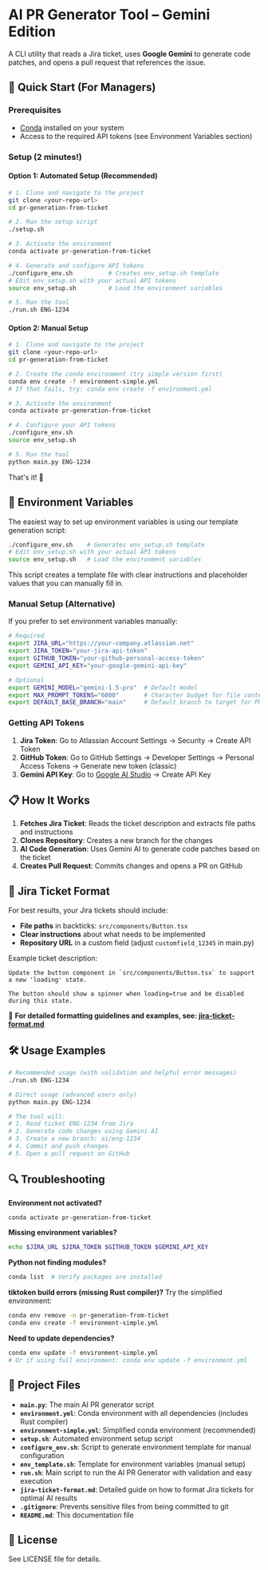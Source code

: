 # AI PR Generator Tool – Gemini Edition

A CLI utility that reads a Jira ticket, uses **Google Gemini** to generate code patches, and opens a pull request that references the issue.

## 🚀 Quick Start (For Managers)

### Prerequisites
- [Conda](https://docs.conda.io/en/latest/miniconda.html) installed on your system
- Access to the required API tokens (see Environment Variables section)

### Setup (2 minutes!)

#### Option 1: Automated Setup (Recommended)
```bash
# 1. Clone and navigate to the project
git clone <your-repo-url>
cd pr-generation-from-ticket

# 2. Run the setup script
./setup.sh

# 3. Activate the environment
conda activate pr-generation-from-ticket

# 4. Generate and configure API tokens
./configure_env.sh          # Creates env_setup.sh template
# Edit env_setup.sh with your actual API tokens
source env_setup.sh         # Load the environment variables

# 5. Run the tool
./run.sh ENG-1234
```

#### Option 2: Manual Setup
```bash
# 1. Clone and navigate to the project
git clone <your-repo-url>
cd pr-generation-from-ticket

# 2. Create the conda environment (try simple version first)
conda env create -f environment-simple.yml
# If that fails, try: conda env create -f environment.yml

# 3. Activate the environment
conda activate pr-generation-from-ticket

# 4. Configure your API tokens
./configure_env.sh
source env_setup.sh

# 5. Run the tool
python main.py ENG-1234
```

That's it! 🎉

## 🔧 Environment Variables

The easiest way to set up environment variables is using our template generation script:

```bash
./configure_env.sh    # Generates env_setup.sh template
# Edit env_setup.sh with your actual API tokens
source env_setup.sh   # Load the environment variables
```

This script creates a template file with clear instructions and placeholder values that you can manually fill in.

### Manual Setup (Alternative)

If you prefer to set environment variables manually:

```bash
# Required
export JIRA_URL="https://your-company.atlassian.net"
export JIRA_TOKEN="your-jira-api-token"
export GITHUB_TOKEN="your-github-personal-access-token"
export GEMINI_API_KEY="your-google-gemini-api-key"

# Optional
export GEMINI_MODEL="gemini-1.5-pro"  # Default model
export MAX_PROMPT_TOKENS="6000"       # Character budget for file content
export DEFAULT_BASE_BRANCH="main"     # Default branch to target for PRs
```

### Getting API Tokens

1. **Jira Token**: Go to Atlassian Account Settings → Security → Create API Token
2. **GitHub Token**: Go to GitHub Settings → Developer Settings → Personal Access Tokens → Generate new token (classic)
3. **Gemini API Key**: Go to [Google AI Studio](https://makersuite.google.com/app/apikey) → Create API Key

## 📋 How It Works

1. **Fetches Jira Ticket**: Reads the ticket description and extracts file paths and instructions
2. **Clones Repository**: Creates a new branch for the changes
3. **AI Code Generation**: Uses Gemini AI to generate code patches based on the ticket
4. **Creates Pull Request**: Commits changes and opens a PR on GitHub

## 📝 Jira Ticket Format

For best results, your Jira tickets should include:

- **File paths** in backticks: `src/components/Button.tsx`
- **Clear instructions** about what needs to be implemented
- **Repository URL** in a custom field (adjust `customfield_12345` in main.py)

Example ticket description:
```
Update the button component in `src/components/Button.tsx` to support a new 'loading' state.

The button should show a spinner when loading=true and be disabled during this state.
```

📖 **For detailed formatting guidelines and examples, see: [jira-ticket-format.md](jira-ticket-format.md)**

## 🛠 Usage Examples

```bash
# Recommended usage (with validation and helpful error messages)
./run.sh ENG-1234

# Direct usage (advanced users only)
python main.py ENG-1234

# The tool will:
# 1. Read ticket ENG-1234 from Jira
# 2. Generate code changes using Gemini AI
# 3. Create a new branch: ai/eng-1234
# 4. Commit and push changes
# 5. Open a pull request on GitHub
```

## 🔍 Troubleshooting

**Environment not activated?**
```bash
conda activate pr-generation-from-ticket
```

**Missing environment variables?**
```bash
echo $JIRA_URL $JIRA_TOKEN $GITHUB_TOKEN $GEMINI_API_KEY
```

**Python not finding modules?**
```bash
conda list  # Verify packages are installed
```

**tiktoken build errors (missing Rust compiler)?**
Try the simplified environment:
```bash
conda env remove -n pr-generation-from-ticket
conda env create -f environment-simple.yml
```

**Need to update dependencies?**
```bash
conda env update -f environment-simple.yml
# Or if using full environment: conda env update -f environment.yml
```

## 📁 Project Files

- **`main.py`**: The main AI PR generator script
- **`environment.yml`**: Conda environment with all dependencies (includes Rust compiler)
- **`environment-simple.yml`**: Simplified conda environment (recommended)
- **`setup.sh`**: Automated environment setup script
- **`configure_env.sh`**: Script to generate environment template for manual configuration
- **`env_template.sh`**: Template for environment variables (manual setup)
- **`run.sh`**: Main script to run the AI PR Generator with validation and easy execution
- **`jira-ticket-format.md`**: Detailed guide on how to format Jira tickets for optimal AI results
- **`.gitignore`**: Prevents sensitive files from being committed to git
- **`README.md`**: This documentation file

## 📄 License

See LICENSE file for details.